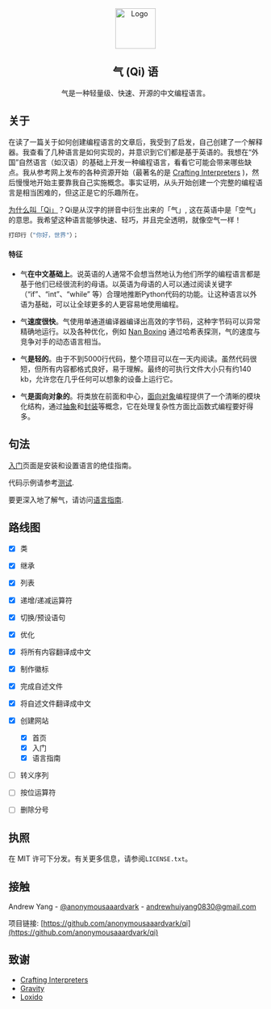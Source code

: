 <div align="center">
  <a href="https://github.com/anonymousaaardvark/qi">
    <img src="assets/images/logo_transp.png" alt="Logo" width="80" height="80">
  </a>
</div>

<h2 align="center">气 (Qi) 语</h3>

  <p align="center">
    气是一种轻量级、快速、开源的中文编程语言。
    <br />
  </p>

<!-- ABOUT THE PROJECT -->
## 关于

在读了一篇关于如何创建编程语言的文章后，我受到了启发，自己创建了一个解释器。我查看了几种语言是如何实现的，并意识到它们都是基于英语的。我想在“外国”自然语言（如汉语）的基础上开发一种编程语言，看看它可能会带来哪些缺点。我从参考网上发布的各种资源开始（最著名的是 [Crafting Interpreters](https://github.com/munificent/craftinginterpreters/) )，然后慢慢地开始主要靠我自己实施概念。事实证明，从头开始创建一个完整的编程语言是相当困难的，但这正是它的乐趣所在。

<ins>为什么叫「Qi」</ins>？Qi是从汉字的拼音中衍生出来的「气」, 这在英语中是「空气」的意思。我希望这种语言能够快速、轻巧，并且完全透明，就像空气一样！
```c
打印行（"你好，世界"）；
```
#### 特征
- 气**在中文基础上**。说英语的人通常不会想当然地认为他们所学的编程语言都是基于他们已经很流利的母语。以英语为母语的人可以通过阅读关键字（“if”、“int”、“while” 等）合理地推断Python代码的功能。让这种语言以外语为基础，可以让全球更多的人更容易地使用编程。


- 气**速度很快**。气使用单通道编译器编译出高效的字节码，这种字节码可以异常精确地运行。以及各种优化，例如 [Nan Boxing](https://sean.cm/a/nan-boxing) 通过哈希表探测，气的速度与竞争对手的动态语言相当。


- 气**是轻的**。由于不到5000行代码，整个项目可以在一天内阅读。虽然代码很短，但所有内容都格式良好，易于理解。最终的可执行文件大小只有约140 kb，允许您在几乎任何可以想象的设备上运行它。


- 气**是面向对象的**。将类放在前面和中心，[面向对象](https://en.wikipedia.org/wiki/Object-oriented_programming )编程提供了一个清晰的模块化结构，通过[抽象](https://en.wikipedia.org/wiki/Abstraction_principle_(computer_programming) )和[封装](https://en.wikipedia.org/wiki/Encapsulation_(computer_programming) )等概念，它在处理复杂性方面比函数式编程要好得多。

## 句法

[入门]()页面是安装和设置语言的绝佳指南。

代码示例请参考[测试](https://github.com/AnonymousAAArdvark/qi/tree/master/test/).

要更深入地了解气，请访问[语言指南]().




<!-- ROADMAP -->
## 路线图

- [x] 类
- [x] 继承
- [x] 列表
- [x] 递增/递减运算符
- [x] 切换/预设语句
- [x] 优化
- [x] 将所有内容翻译成中文
- [x] 制作徽标
- [x] 完成自述文件
- [x] 将自述文件翻译成中文
- [x] 创建网站
    - [x] 首页
    - [x] 入门
    - [x] 语言指南
- [ ] 转义序列
- [ ] 按位运算符
- [ ] 删除分号



<!-- LICENSE -->
## 执照

在 MIT 许可下分发。有关更多信息，请参阅```LICENSE.txt```。


<!-- CONTACT -->
## 接触

Andrew Yang - [@anonymousaaardvark](https://twitter.com/anonymousaaardvark) - andrewhuiyang0830@gmail.com

项目链接: [https://github.com/anonymousaaardvark/qi](https://github.com/anonymousaaardvark/qi)



<!-- ACKNOWLEDGMENTS -->
## 致谢

* [Crafting Interpreters](craftinginterpreters.com/)
* [Gravity](https://github.com/marcobambini/gravity)
* [Loxido](https://github.com/ceronman/loxido)

<!-- MARKDOWN LINKS & IMAGES -->
<!-- https://www.markdownguide.org/basic-syntax/#reference-style-links -->
[loc-shield]: https://img.shields.io/tokei/lines/github/anonymousaaardvark/qi?style=for-the-badge
[loc-url]: https://github.com/anonymousaaardvark/qi
[last-commit-shield]: https://img.shields.io/github/last-commit/anonymousaaardvark/qi?style=for-the-badge
[last-commit-url]: https://github.com/anonymousaaardvark/qi
[commit-activity-shield]: https://img.shields.io/github/commit-activity/m/anonymousaaardvark/qi?style=for-the-badge
[commit-activity-url]: https://github.com/anonymousaaardvark/qi
[license-shield]: https://img.shields.io/github/license/anonymousaaardvark/qi?style=for-the-badge
[license-url]: https://github.com/anonymousaaardvark/qi
[website-shield]: https://img.shields.io/website?down_color=lightgrey&down_message=offline&style=for-the-badge&up_color=blue&up_message=online&url=https%3A%2F%2Fqilang.tk
[website-url]: https://qilang.tk
[size-shield]: https://img.shields.io/github/repo-size/anonymousaaardvark/qi?style=for-the-badge
[size-url]: https://github.com/anonymousaaardvark/qi
[background-img]: docs/images/background.jpeg